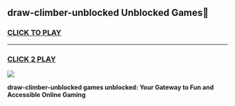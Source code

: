 
## draw-climber-unblocked Unblocked Games👋
<h3>
<a href="https://news.freeplayer.one?title=draw-climber-unblocked&ref=16F">CLICK TO PLAY</a></h3>
<hr>

<h3>
<a href="https://news.freeplayer.one?title=draw-climber-unblocked&ref=16F">CLICK 2 PLAY</a>
  
</h3>

<a href="https://news.freeplayer.one?title=draw-climber-unblocked&ref=16F/"><img src="https://clearcache.store/games.png"></a>


**draw-climber-unblocked games unblocked: Your Gateway to Fun and Accessible Online Gaming**
